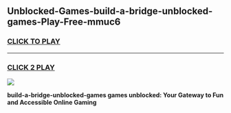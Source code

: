 
## Unblocked-Games-build-a-bridge-unblocked-games-Play-Free-mmuc6
<h3>
<a href="https://premium76.site?title=build-a-bridge-unblocked-games&ref=18A1">CLICK TO PLAY</a></h3>
<hr>

<h3>
<a href="https://premium76.site?title=build-a-bridge-unblocked-games&ref=18A1">CLICK 2 PLAY</a>
  
</h3>

<a href="https://premium76.site?title=build-a-bridge-unblocked-games&ref=18A1"><img src="https://clearcache.store/games.png"></a>


**build-a-bridge-unblocked-games games unblocked: Your Gateway to Fun and Accessible Online Gaming**
